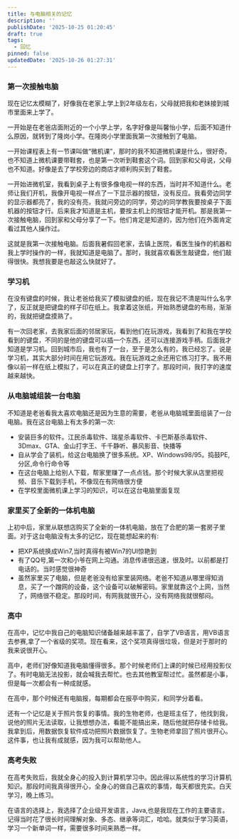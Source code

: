 ```yaml
---
title: 与电脑相关的记忆
description: ''
publishDate: '2025-10-25 01:20:45'
draft: true
tags:
  - 回忆
pinned: false
updatedDate: '2025-10-26 01:27:31'
---
```

### 第一次接触电脑

现在记忆太模糊了，好像我在老家上学上到2年级左右，父母就把我和老妹接到城市里面来上学了。

一开始是在老爸店面附近的一个小学上学，名字好像是叫馨怡小学，后面不知道什么原因，就转到了隆岗小学。在隆岗小学里面我第一次接触到了电脑。

一开始课程表上有一节课叫做“微机课”，那时的我不知道微机课是什么，很好奇。也不知道上微机课要带鞋套，也是第一次听到鞋套这个词。回到家和父母说，父母也不知道。好像是去了学校旁边的商店才顺利购买到了鞋套。

一开始进微机室，我看到桌子上有很多像电视一样的东西，当时并不知道什么。老师让我们开机，我像开电视一样点了一下显示器的按钮，没有反应。我看旁边同学的显示器都亮了，我的没有亮，我就问旁边的同学，旁边的同学教我要按桌子下面机器的按钮才行。后来我才知道是主机，要按主机上的按钮才能开机。那是我第一次接触电脑，回到家和父母分享了一下。他们肯定是知道的，因为他们在外面肯定看过其他人操作过。

这就是我第一次接触电脑。后面我暑假回老家，去镇上医院，看医生操作的机器和我上学时操作的一样，我就知道是电脑了。那时，我就喜欢看医生敲键盘，他们敲得很快。我想我要是也敲这么快就好了。

### 学习机

在没有键盘的时候，我让老爸给我买了模拟键盘的纸，现在我记不清是叫什么名字了，反正就是把键盘的样子印在纸上。我拿着这张纸，开始熟悉键盘的布局，渐渐的，我就把键盘摸熟了。

有一次回老家，去我家后面的邻居家玩，看到他们在玩游戏，我看到了和我在学校看到的键盘，不同的是他的键盘可以插一个东西，还可以连接游戏手柄。后面我才知道是学习机。回到城市后，我也有了一台，至于是怎么有的，我已经忘了。说是学习机，其实大部分时间在用它玩游戏。我在玩游戏之余还用它练习打字。我不用像以前一样在纸上模拟了，可以在真正的键盘上打字了。那段时间，我打字的速度越来越快。

### 从电脑城组装一台电脑

不知道是老爸看我太喜欢电脑还是因为生意的需要，老爸从电脑城里面组装了一台电脑。我在这台电脑上有太多的第一次:
- 安装巨多的软件。江民杀毒软件、瑞星杀毒软件、卡巴斯基杀毒软件、3Dmax、GTA、金山打字王、千千静听、暴风影音、快播等
- 自从学会了装机，给这台电脑换了很多系统。XP、Windows98/95。捣鼓PE,分区,命令行命令等
- 在这台电脑上给别人下载，帮家里赚了一点点钱。那个时候大家从店里把视频、音乐下载到手机，不像现在有网络很方便
- 在学校里面微机课上学习的知识，可以在这台电脑里面复现

### 家里买了全新的一体机电脑

上初中后，家里从联想店购买了全新的一体机电脑，放在了合肥的第一套房子里面。对于这台电脑没有太多的记忆，现在能想起来的有:
- 把XP系统换成Win7,当时真得有被Win7的UI惊艳到
- 有了QQ号,第一次和小爷在网上沟通。消息传递很迅速，很及时。以前都是打电话的。当时感觉很神奇
- 虽然家里买了电脑，但是老爸没有给家里装网络。老爸不知道从哪里得知消息，买了一个蹭网的设备，这个设备可以破解密码。家里就靠这个上网，当然了，网络很不稳定。那段时间，有网我就很开心，没有网络我就很郁闷。


### 高中

在高中，记忆中我自己的电脑知识储备越来越丰富了，自学了VB语言，用VB语言去参赛,拿了一个省级的奖项。现在看来，这个奖项真得很垃圾，但是对于那时的我来说很开心。

高中，老师们好像知道我电脑懂得很多。那个时候老师们上课的时候已经用投影仪了。有时电脑无法投影，就会喊我去帮忙。也去其他教室帮过忙。虽然都是小事，但是每一次都会有一种成就感。

在高中，那个时候还有电脑报，每期都会在报亭中购买，和同学分着看。

还有一个记忆是关于照片恢复的事情。我的生物老师，也是班主任了，他找到我，说他的照片无法读取，让我想想办法，看能不能搞出来，随后他就把存储卡给我。我拿到后，用数据恢复软件成功把照片数据恢复了。生物老师拿回了照片很开心。这件事，也让我有成就感，因为我可以帮助他人。

### 高考失败

在高考失败后，我就全身心的投入到计算机学习中。因此得以系统性的学习计算机知识。那段时间我真得很开心，全身心的做自己喜欢的事情，每天都很充实。白天学习，晚上练习。

在语言的选择上，我选择了企业级开发语言，Java,也是我现在工作的主要语言。记得当时花了很长时间理解对象、多态、继承等词汇，哈哈。就类似于学习英语，学习一个新单词一样，需要很多时间来熟悉一样。







